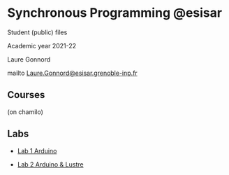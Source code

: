 # Synchronous Programming @esisar
Student (public) files

Academic year 2021-22

Laure Gonnord

mailto Laure.Gonnord@esisar.grenoble-inp.fr


## Courses 

(on chamilo)

## Labs

* [Lab 1 Arduino](TP01/)

* [Lab 2 Arduino & Lustre](TP02/)
